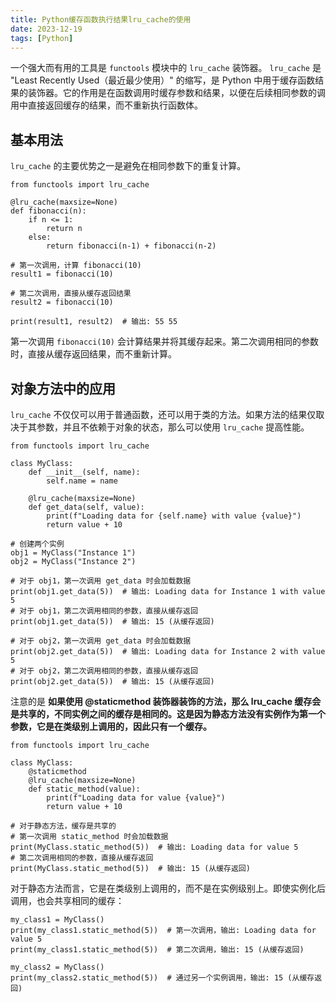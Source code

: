 ```yaml
---
title: Python缓存函数执行结果lru_cache的使用
date: 2023-12-19
tags: [Python]
---
```


一个强大而有用的工具是 `functools` 模块中的 `lru_cache` 装饰器。
`lru_cache` 是 "Least Recently Used（最近最少使用）" 的缩写，是 Python 中用于缓存函数结果的装饰器。它的作用是在函数调用时缓存参数和结果，以便在后续相同参数的调用中直接返回缓存的结果，而不重新执行函数体。

## 基本用法

`lru_cache` 的主要优势之一是避免在相同参数下的重复计算。

```
from functools import lru_cache

@lru_cache(maxsize=None)
def fibonacci(n):
    if n <= 1:
        return n
    else:
        return fibonacci(n-1) + fibonacci(n-2)

# 第一次调用，计算 fibonacci(10)
result1 = fibonacci(10)

# 第二次调用，直接从缓存返回结果
result2 = fibonacci(10)

print(result1, result2)  # 输出: 55 55
```

第一次调用 `fibonacci(10)` 会计算结果并将其缓存起来。第二次调用相同的参数时，直接从缓存返回结果，而不重新计算。

## 对象方法中的应用

`lru_cache` 不仅仅可以用于普通函数，还可以用于类的方法。如果方法的结果仅取决于其参数，并且不依赖于对象的状态，那么可以使用 `lru_cache` 提高性能。

```
from functools import lru_cache

class MyClass:
    def __init__(self, name):
        self.name = name

    @lru_cache(maxsize=None)
    def get_data(self, value):
        print(f"Loading data for {self.name} with value {value}")
        return value + 10

# 创建两个实例
obj1 = MyClass("Instance 1")
obj2 = MyClass("Instance 2")

# 对于 obj1，第一次调用 get_data 时会加载数据
print(obj1.get_data(5))  # 输出: Loading data for Instance 1 with value 5
# 对于 obj1，第二次调用相同的参数，直接从缓存返回
print(obj1.get_data(5))  # 输出: 15 (从缓存返回)

# 对于 obj2，第一次调用 get_data 时会加载数据
print(obj2.get_data(5))  # 输出: Loading data for Instance 2 with value 5
# 对于 obj2，第二次调用相同的参数，直接从缓存返回
print(obj2.get_data(5))  # 输出: 15 (从缓存返回)
```

注意的是 **如果使用 @staticmethod 装饰器装饰的方法，那么 lru_cache 缓存会是共享的，不同实例之间的缓存是相同的。这是因为静态方法没有实例作为第一个参数，它是在类级别上调用的，因此只有一个缓存。**

```
from functools import lru_cache

class MyClass:
    @staticmethod
    @lru_cache(maxsize=None)
    def static_method(value):
        print(f"Loading data for value {value}")
        return value + 10

# 对于静态方法，缓存是共享的
# 第一次调用 static_method 时会加载数据
print(MyClass.static_method(5))  # 输出: Loading data for value 5
# 第二次调用相同的参数，直接从缓存返回
print(MyClass.static_method(5))  # 输出: 15 (从缓存返回)
```

对于静态方法而言，它是在类级别上调用的，而不是在实例级别上。即使实例化后调用，也会共享相同的缓存：

```
my_class1 = MyClass()
print(my_class1.static_method(5))  # 第一次调用，输出: Loading data for value 5
print(my_class1.static_method(5))  # 第二次调用，输出: 15 (从缓存返回)

my_class2 = MyClass()
print(my_class2.static_method(5))  # 通过另一个实例调用，输出: 15 (从缓存返回)
```

